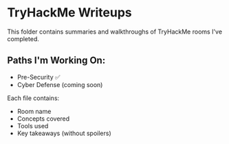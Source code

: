 # TryHackMe Writeups

This folder contains summaries and walkthroughs of TryHackMe rooms I've completed.

## Paths I'm Working On:
- Pre-Security ✅
- Cyber Defense (coming soon)

Each file contains:
- Room name
- Concepts covered
- Tools used
- Key takeaways (without spoilers)
